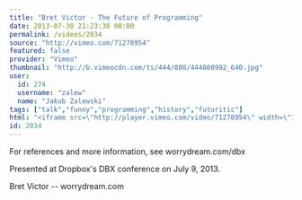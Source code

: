 ```yaml
---
title: "Bret Victor - The Future of Programming"
date: 2013-07-30 21:23:38 00:00
permalink: /videos/2034
source: "http://vimeo.com/71278954"
featured: false
provider: "Vimeo"
thumbnail: "http://b.vimeocdn.com/ts/444/808/444808992_640.jpg"
user:
  id: 274
  username: "zalew"
  name: "Jakub Zalewski"
tags: ["talk","funny","programming","history","futuritic"]
html: "<iframe src=\"http://player.vimeo.com/video/71278954\" width=\"1280\" height=\"720\" frameborder=\"0\" webkitAllowFullScreen mozallowfullscreen allowFullScreen></iframe>"
id: 2034
---
```


For references and more information, see worrydream.com/dbx

Presented at Dropbox's DBX conference on July 9, 2013.

Bret Victor -- worrydream.com